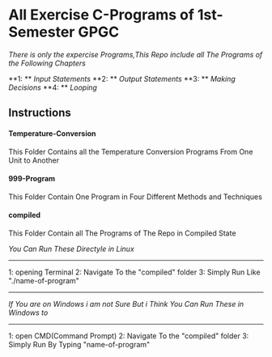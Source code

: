 # All Exercise C-Programs of 1st-Semester GPGC

*There is only the expercise Programs,This Repo include all The Programs of the Following Chapters*

**1: ** *Input Statements*
**2: ** *Output Statements*
**3: ** *Making Decisions*
**4: ** *Looping* 


## Instructions

#### Temperature-Conversion

This Folder Contains all the Temperature Conversion Programs From One Unit to Another

#### 999-Program

This Folder Contain One Program in Four Different Methods and Techniques


#### compiled

This Folder Contain all The Programs of The Repo in Compiled State

*You Can Run These Directyle in Linux*

***
1: opening Terminal
2: Navigate To the "compiled" folder
3: Simply Run Like "./name-of-program"
*** 
*If You are on Windows i am not Sure But i Think You Can Run These in Windows to*

***
1: open CMD(Command Prompt)
2: Navigate To the "compiled" folder
3: Simply Run By Typing "name-of-program"
